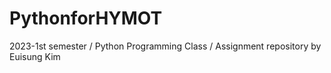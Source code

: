 # PythonforHYMOT

2023-1st semester / Python Programming Class / 
Assignment repository by Euisung Kim
